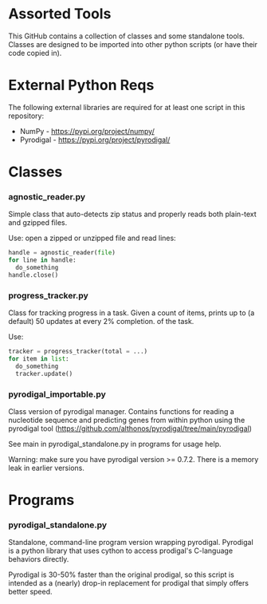# Assorted Tools

This GitHub contains a collection of classes and some standalone tools. Classes are designed to be imported into other python scripts (or have their code copied in).

# External Python Reqs

The following external libraries are required for at least one script in this repository:

* NumPy - https://pypi.org/project/numpy/
* Pyrodigal - https://pypi.org/project/pyrodigal/

# Classes

### agnostic_reader.py

Simple class that auto-detects zip status and properly reads both plain-text and gzipped files.

Use: open a zipped or unzipped file and read lines: 

```python
handle = agnostic_reader(file)
for line in handle:
  do_something
handle.close()
```

### progress_tracker.py

Class for tracking progress in a task. Given a count of items, prints up to (a default) 50 updates at every 2% completion. of the task.

Use: 

```python
tracker = progress_tracker(total = ...) 
for item in list:
  do_something
  tracker.update()
```

### pyrodigal_importable.py

Class version of pyrodigal manager. Contains functions for reading a nucleotide sequence and predicting genes from within python using the pyrodigal tool (https://github.com/althonos/pyrodigal/tree/main/pyrodigal)

See main in pyrodigal_standalone.py in programs for usage help.

Warning: make sure you have pyrodigal version >= 0.7.2. There is a memory leak in earlier versions.

# Programs

### pyrodigal_standalone.py

Standalone, command-line program version wrapping pyrodigal. Pyrodigal is a python library that uses cython to access prodigal's C-language behaviors directly.

Pyrodigal is 30-50% faster than the original prodigal, so this script is intended as a (nearly) drop-in replacement for prodigal that simply offers better speed.
